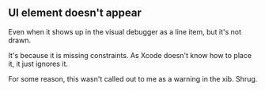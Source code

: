 ## UI element doesn't appear

Even when it shows up in the visual debugger as a line item, but it's not drawn.

It's because it is missing constraints. As Xcode doesn't know how to place it, it just ignores it.

For some reason, this wasn't called out to me as a warning in the xib. Shrug.